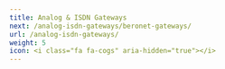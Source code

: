 ```yaml
---
title: Analog & ISDN Gateways
next: /analog-isdn-gateways/beronet-gateways/
url: /analog-isdn-gateways/
weight: 5
icon: <i class="fa fa-cogs" aria-hidden="true"></i>
---
```

